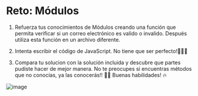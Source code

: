 # Reto: Módulos

1. Refuerza tus conocimientos de Módulos creando una función que permita verificar si un correo electrónico es valido o invalido. Después utiliza esta función en un archivo diferente.

2. Intenta escribir el código de JavaScript. No tiene que ser perfecto!🧑🏻‍💻

3. Compara tu solucion con la solución incluida y descubre que partes pudiste hacer de mejor manera. No te preocupes si encuentras métodos que no conocías, ya las conocerás!! 🙌🏻 Buenas habilidades! 🔥

![image](https://kajabi-storefronts-production.kajabi-cdn.com/kajabi-storefronts-production/file-uploads/site/2147489095/products/ef38714-8c15-4fb7-6ba7-0d5b0062b8d_correos.jfif)